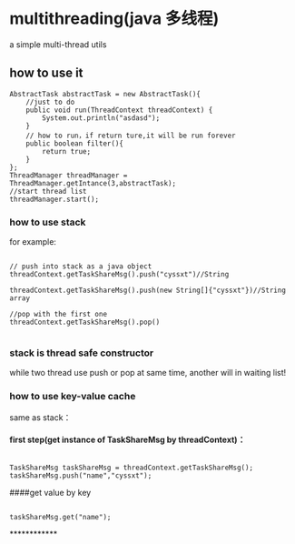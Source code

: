 # multithreading(java 多线程)
a simple multi-thread utils
## how to use it
<pre><code>AbstractTask abstractTask = new AbstractTask(){
    //just to do
    public void run(ThreadContext threadContext) {
        System.out.println("asdasd");
    }
    // how to run，if return ture,it will be run forever
    public boolean filter(){
        return true;
    }
};
ThreadManager threadManager = ThreadManager.getIntance(3,abstractTask);
//start thread list
threadManager.start();</code></pre>

### how to use stack
for example:
<pre><code>
// push into stack as a java object 
threadContext.getTaskShareMsg().push("cyssxt")//String

threadContext.getTaskShareMsg().push(new String[]{"cyssxt"})//String array

//pop with the first one
threadContext.getTaskShareMsg().pop()

</code></pre>

### stack is thread safe constructor

while two thread use push or pop at same time, another will in waiting list!


### how to use key-value cache
same as stack：
#### first step(get instance of TaskShareMsg by threadContext)：
<pre><code>
TaskShareMsg taskShareMsg = threadContext.getTaskShareMsg();
taskShareMsg.push("name","cyssxt");
</code></pre>
####get value by key
<pre><code>
taskShareMsg.get("name");
</code></pre>************
   
   

